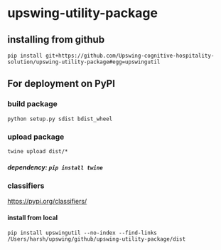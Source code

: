 # upswing-utility-package

## installing from github
```
pip install git+https://github.com/Upswing-cognitive-hospitality-solution/upswing-utility-package#egg=upswingutil
```

## For deployment on PyPI
### build package
```python setup.py sdist bdist_wheel```

### upload package
```twine upload dist/*```
##### dependency: ```pip install twine```

### classifiers
https://pypi.org/classifiers/


#### install from local
```
pip install upswingutil --no-index --find-links /Users/harsh/upswing/github/upswing-utility-package/dist
```